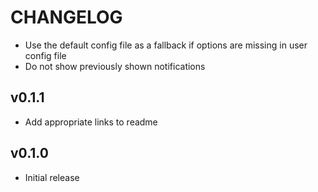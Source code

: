 CHANGELOG
=========

- Use the default config file as a fallback if options are missing in user config file
- Do not show previously shown notifications

v0.1.1
------

- Add appropriate links to readme

v0.1.0
------

- Initial release

